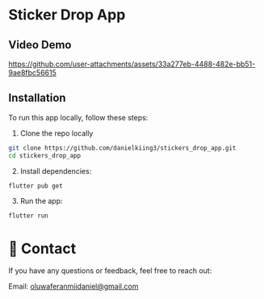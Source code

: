 # Sticker Drop App


## Video Demo
https://github.com/user-attachments/assets/33a277eb-4488-482e-bb51-9ae8fbc56615


## Installation

To run this app locally, follow these steps:

1. Clone the repo locally

```bash
git clone https://github.com/danielkiing3/stickers_drop_app.git
cd stickers_drop_app
```
2. Install dependencies:
```bash
flutter pub get
```
3. Run the app:
```bash
flutter run
```

# 💬 Contact
If you have any questions or feedback, feel free to reach out:

Email: oluwaferanmiidaniel@gmail.com
